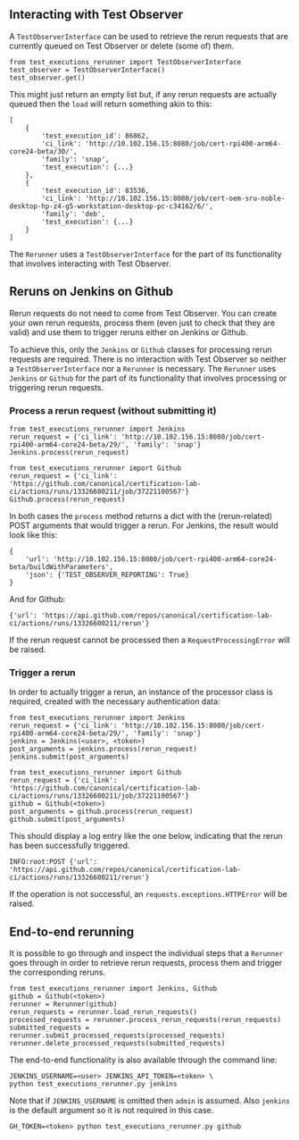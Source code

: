 ## Interacting with Test Observer

A `TestObserverInterface` can be used to retrieve the rerun requests that are
currently queued on Test Observer or delete (some of) them.

```
from test_executions_rerunner import TestObserverInterface
test_observer = TestObserverInterface()
test_observer.get()
```

This might just return an empty list but, if any rerun requests are actually queued
then the `load` will return something akin to this:

```
[
    {
        'test_execution_id': 86862,
        'ci_link': 'http://10.102.156.15:8080/job/cert-rpi400-arm64-core24-beta/30/',
        'family': 'snap',
        'test_execution': {...}
    },
    {
        'test_execution_id': 83536,
        'ci_link': 'http://10.102.156.15:8080/job/cert-oem-sru-noble-desktop-hp-z4-g5-workstation-desktop-pc-c34162/6/',
        'family': 'deb',
        'test_execution': {...}
    }
]
```

The `Rerunner` uses a `TestObserverInterface` for the part of its functionality
that involves interacting with Test Observer.

## Reruns on Jenkins on Github

Rerun requests do not need to come from Test Observer. You can create your own
rerun requests, process them (even just to check that they are valid) and
use them to trigger reruns either on Jenkins or Github.

To achieve this, only the `Jenkins` or `Github` classes for processing rerun
requests are required. There is no interaction with Test Observer so neither
a `TestObserverInterface` nor a `Rerunner` is necessary. The `Rerunner` uses
`Jenkins` or `Github` for the part of its functionality that involves
processing or triggering rerun requests.

### Process a rerun request (without submitting it)

```
from test_executions_rerunner import Jenkins
rerun_request = {'ci_link': 'http://10.102.156.15:8080/job/cert-rpi400-arm64-core24-beta/29/', 'family': 'snap'}
Jenkins.process(rerun_request)
```

```
from test_executions_rerunner import Github
rerun_request = {'ci_link': 'https://github.com/canonical/certification-lab-ci/actions/runs/13326600211/job/37221100567'}
Github.process(rerun_request)
```

In both cases the `process` method returns a dict with the (rerun-related) POST arguments that would trigger a rerun.
For Jenkins, the result would look like this:

```
{
    'url': 'http://10.102.156.15:8080/job/cert-rpi400-arm64-core24-beta/buildWithParameters',
    'json': {'TEST_OBSERVER_REPORTING': True}
}
```
And for Github:
```
{'url': 'https://api.github.com/repos/canonical/certification-lab-ci/actions/runs/13326600211/rerun'}
```
If the rerun request cannot be processed then a `RequestProcessingError` will be raised.

### Trigger a rerun

In order to actually trigger a rerun, an instance of the processor class is required,
created with the necessary authentication data:

```
from test_executions_rerunner import Jenkins
rerun_request = {'ci_link': 'http://10.102.156.15:8080/job/cert-rpi400-arm64-core24-beta/29/', 'family': 'snap'}
jenkins = Jenkins(<user>, <token>)
post_arguments = jenkins.process(rerun_request)
jenkins.submit(post_arguments)
```

```
from test_executions_rerunner import Github
rerun_request = {'ci_link': 'https://github.com/canonical/certification-lab-ci/actions/runs/13326600211/job/37221100567'}
github = Github(<token>)
post_arguments = github.process(rerun_request)
github.submit(post_arguments)
```

This should display a log entry like the one below, indicating that the rerun has been successfully triggered.
```
INFO:root:POST {'url': 'https://api.github.com/repos/canonical/certification-lab-ci/actions/runs/13326600211/rerun'}
```
If the operation is not successful, an `requests.exceptions.HTTPError` will be raised.

## End-to-end rerunning

It is possible to go through and inspect the individual steps that
a `Rerunner` goes through in order to retrieve rerun requests, process them
and trigger the corresponding reruns.

```
from test_executions_rerunner import Jenkins, Github
github = Github(<token>)
rerunner = Rerunner(github)
rerun_requests = rerunner.load_rerun_requests()
processed_requests = rerunner.process_rerun_requests(rerun_requests)
submitted_requests = rerunner.submit_processed_requests(processed_requests)
rerunner.delete_processed_requests(submitted_requests)
```

The end-to-end functionality is also available through the command line:
```
JENKINS_USERNAME=<user> JENKINS_API_TOKEN=<token> \
python test_executions_rerunner.py jenkins
```

Note that if `JENKINS_USERNAME` is omitted then `admin` is assumed.
Also `jenkins` is the default argument so it is not required in this case.

```
GH_TOKEN=<token> python test_executions_rerunner.py github
```